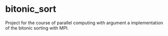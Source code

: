 # bitonic_sort
Project for the course of parallel computing with argument a implementation of the bitonic sorting with MPI.
